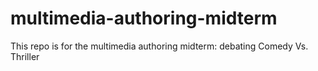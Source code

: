 # multimedia-authoring-midterm
This repo is for the multimedia authoring midterm: debating Comedy Vs. Thriller
